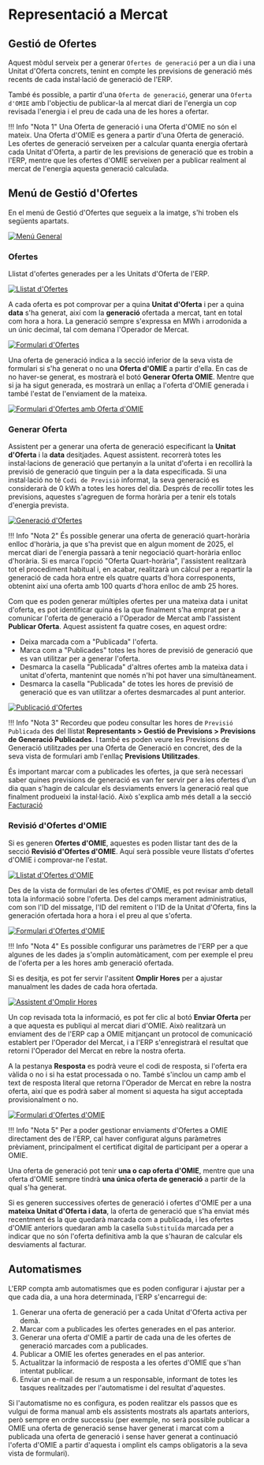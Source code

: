 # Representació a Mercat

## Gestió de Ofertes

Aquest mòdul serveix per a generar `Ofertes de generació` per a un dia i una Unitat d'Oferta concrets, 
tenint en compte les previsions de generació més recents de cada instal·lació de generació de l'ERP.

També és possible, a partir d'una `Oferta de generació`, generar una `Oferta d'OMIE` amb l'objectiu de publicar-la
al mercat diari de l'energia un cop revisada l'energia i el preu de cada una de les hores a ofertar.

!!! Info "Nota 1"
    Una Oferta de generació i una Oferta d'OMIE no són el mateix. Una Oferta d'OMIE es genera a partir d'una Oferta de
    generació. Les ofertes de generació serveixen per a calcular quanta energia ofertarà cada Unitat d'Oferta, a partir
    de les previsions de generació que es trobin a l'ERP, mentre que les ofertes d'OMIE serveixen per a publicar realment
    al mercat de l'energia aquesta generació calculada.

## Menú de Gestió d'Ofertes

En el menú de Gestió d'Ofertes que segueix a la imatge, s'hi troben els següents apartats.

[ ![Menú General](_static/ofertas/menu_ofertas.png)](_static/ofertas/menu_ofertas.png)

### Ofertes

Llistat d'ofertes generades per a les Unitats d'Oferta de l'ERP.

[ ![Llistat d'Ofertes](_static/ofertas/ofertas_listado.png)](_static/ofertas/ofertas_listado.png)

A cada oferta es pot comprovar per a quina **Unitat d'Oferta** i per a quina **data** s'ha generat, així com la **generació** ofertada
a mercat, tant en total com hora a hora. La generació sempre s'expressa en MWh i arrodonida a un únic decimal, tal com
demana l'Operador de Mercat.

[ ![Formulari d'Ofertes](_static/ofertas/ofertas_formulario.png)](_static/ofertas/ofertas_formulario.png)

Una oferta de generació indica a la secció inferior de la seva vista de formulari si s'ha generat o no una **Oferta d'OMIE**
a partir d'ella. En cas de no haver-se generat, es mostrarà el botó **Generar Oferta OMIE**. Mentre que si ja ha sigut
generada, es mostrarà un enllaç a l'oferta d'OMIE generada i també l'estat de l'enviament de la mateixa.

[ ![Formulari d'Ofertes amb Oferta d'OMIE](_static/ofertas/ofertas_formulario_omie.png)](_static/ofertas/ofertas_formulario_omie.png)

### Generar Oferta

Assistent per a generar una oferta de generació especificant la **Unitat d'Oferta** i la **data** desitjades. Aquest assistent.
recorrerà totes les instal·lacions de generació que pertanyin a la unitat d'oferta i en recollirà la previsió de generació que tinguin
per a la data especificada. Si una instal·lació no té `Codi de Previsiò` informat, la seva generació es considerarà de 0 kWh a totes les hores
del dia. Després de recollir totes les previsions, aquestes s'agreguen de forma horària per a tenir els totals d'energia prevista.

[ ![Generació d'Ofertes](_static/ofertas/ofertas_generacion.png)](_static/ofertas/ofertas_generacion.png)

!!! Info "Nota 2"
    És possible generar una oferta de generació quart-horària enlloc d'horària, ja que s'ha previst que en algun moment de 2025, el
    mercat diari de l'energia passarà a tenir negociació quart-horària enlloc d'horària. Si es marca l'opció "Oferta Quart-horària",
    l'assistent realitzarà tot el procediment habitual i, en acabar, realitzarà un càlcul per a repartir la generació de cada hora
    entre els quatre quarts d'hora corresponents, obtenint així una oferta amb 100 quarts d'hora enlloc de amb 25 hores.

Com que es poden generar múltiples ofertes per una mateixa data i unitat d'oferta, es pot identificar quina és la que finalment s'ha
emprat per a comunicar l'oferta de generació a l'Operador de Mercat amb l'assistent **Publicar Oferta**. Aquest assistent fa quatre coses,
en aquest ordre:

* Deixa marcada com a "Publicada" l'oferta.
* Marca com a "Publicades" totes les hores de previsió de generació que es van utilitzar per a generar l'oferta.
* Desmarca la casella "Publicada" d'altres ofertes amb la mateixa data i unitat d'oferta, mantenint que només n'hi pot haver una simultàneament.
* Desmarca la casella "Publicada" de totes les hores de previsió de generació que es van utilitzar a ofertes desmarcades al punt anterior.

[ ![Publicació d'Ofertes](_static/ofertas/oferta_publicar.png)](_static/ofertas/oferta_publicar.png)

!!! Info "Nota 3"
    Recordeu que podeu consultar les hores de `Previsió Publicada` des del llistat 
    **Representants > Gestió de Previsions > Previsions de Generació Publicades**. I també es poden veure les Previsions de Generació
    utilitzades per una Oferta de Generació en concret, des de la seva vista de formulari amb l'enllaç **Previsions Utilitzades**.

És important marcar com a publicades les ofertes, ja que serà necessari saber quines previsions de generació es van fer servir per a les ofertes
d'un dia quan s'hagin de calcular els desviaments envers la generació real que finalment produeixi la instal·lació. Això s'explica amb més detall a
la secció [Facturació](../facturacion)

### Revisió d'Ofertes d'OMIE

Si es generen **Ofertes d'OMIE**, aquestes es poden llistar tant des de la secció
**Revisió d'Ofertes d'OMIE**. Aquí serà possible veure llistats d'ofertes d'OMIE i comprovar-ne l'estat.

[ ![Llistat d'Ofertes d'OMIE](_static/ofertas/ofertas_omie_listado.png)](_static/ofertas/ofertas_omie_listado.png)

Des de la vista de formulari de les ofertes d'OMIE, es pot revisar amb detall tota la informació sobre l'oferta. Des del camps
merament administratius, com son l'ID del missatge, l'ID del remitent o l'ID de la Unitat d'Oferta, fins la generación
ofertada hora a hora i el preu al que s'oferta.

[ ![Formulari d'Ofertes d'OMIE](_static/ofertas/ofertas_omie_formulario.png)](_static/ofertas/ofertas_omie_formulario.png)

!!! Info "Nota 4"
    Es possible configurar uns paràmetres de l'ERP per a que algunes de les dades ja s'omplin automàticament, com per exemple
    el preu de l'oferta per a les hores amb generació ofertada.

Si es desitja, es pot fer servir l'assitent **Omplir Hores** per a ajustar manualment les dades de cada hora ofertada.

[ ![Assistent d'Omplir Hores](_static/ofertas/ofertas_omplir_hores.png)](_static/ofertas/ofertas_omplir_hores.png)

Un cop revisada tota la informació, es pot fer clic al botó **Enviar Oferta** per a que aquesta es publiqui al mercat diari
d'OMIE. Això realitzarà un enviament des de l'ERP cap a OMIE mitjançant un protocol de comunicació establert per l'Operador
del Mercat, i a l'ERP s'enregistrarà el resultat que retorni  l'Operador del Mercat en rebre la nostra oferta.

A la pestanya **Resposta** es podrà veure el codi de resposta, si l'oferta era vàlida o no i si ha estat processada o no.
També s'inclou un camp amb el text de resposta literal que retorna l'Operador de Mercat en rebre la nostra oferta, així que
es podrà saber al moment si aquesta ha sigut acceptada provisionalment o no.

[ ![Formulari d'Ofertes d'OMIE](_static/ofertas/ofertas_omie_formulario_2.png)](_static/ofertas/ofertas_omie_formulario_2.png)

!!! Info "Nota 5"
    Per a poder gestionar enviaments d'Ofertes a OMIE directament des de l'ERP, cal haver configurat alguns paràmetres
    prèviament, principalment el certificat digital de participant per a operar a OMIE.

Una oferta de generació pot tenir **una o cap oferta d'OMIE**, mentre que una oferta d'OMIE sempre tindrà **una única
oferta de generació** a partir de la qual s'ha generat.

Si es generen successives ofertes de generació i ofertes d'OMIE per a una **mateixa Unitat d'Oferta i data**, la
oferta de generació que s'ha enviat més recentment és la que quedarà marcada com a publicada, i les ofertes d'OMIE anteriors
quedaran amb la casella `Substituïda` marcada per a indicar que no són l'oferta definitiva amb la que s'hauran de calcular
els desviaments al facturar.

## Automatismes

L'ERP compta amb automatismes que es poden configurar i ajustar per a que cada dia, a una hora determinada, l'ERP
s'encarregui de:

1. Generar una oferta de generació per a cada Unitat d'Oferta activa per demà.
2. Marcar com a publicades les ofertes generades en el pas anterior.
3. Generar una oferta d'OMIE a partir de cada una de les ofertes de generació marcades com a publicades.
4. Publicar a OMIE les ofertes generades en el pas anterior.
5. Actualitzar la informació de resposta a les ofertes d'OMIE que s'han intentat publicar.
6. Enviar un e-mail de resum a un responsable, informant de totes les tasques realitzades per l'automatisme i del
resultat d'aquestes.

Si l'automatisme no es configura, es poden realitzar els passos que es vulgui de forma manual amb els assistents mostrats
als apartats anteriors, però sempre en ordre successiu (per exemple, no serà possible publicar a OMIE una oferta de generació
sense haver generat i marcat com a publicada una oferta de generació i sense haver generat a continuació l'oferta d'OMIE a 
partir d'aquesta i omplint els camps obligatoris a la seva vista de formulari).
